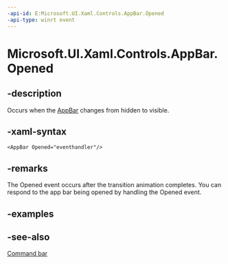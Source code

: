 ```yaml
---
-api-id: E:Microsoft.UI.Xaml.Controls.AppBar.Opened
-api-type: winrt event
---
```


<!-- Event syntax
public event Windows.Foundation.EventHandler Opened<object>
-->

# Microsoft.UI.Xaml.Controls.AppBar.Opened

## -description

Occurs when the [AppBar](appbar.md) changes from hidden to visible.

## -xaml-syntax

```xaml
<AppBar Opened="eventhandler"/>
```

## -remarks

The Opened event occurs after the transition animation completes. You can respond to the app bar being opened by handling the Opened event.

## -examples

## -see-also
[Command bar](/windows/apps/design/controls/command-bar)
